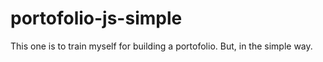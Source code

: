 # portofolio-js-simple

This one is to train myself for building a portofolio. But, in the simple way.
